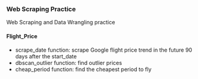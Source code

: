 ### Web Scraping Practice

Web Scraping and Data Wrangling practice

#### Flight_Price
- scrape_date function: scrape Google flight price trend in the future 90 days after the start_date
- dbscan_outlier function: find outlier prices
- cheap_period function: find the cheapest period to fly
